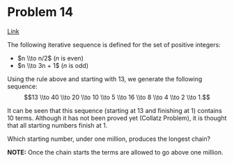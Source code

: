 # Problem 14

[Link](https://projecteuler.net/problem=14)

The following iterative sequence is defined for the set of positive integers:

*   $n \\to n/2$ ($n$ is even)
*   $n \\to 3n + 1$ ($n$ is odd)

Using the rule above and starting with $13$, we generate the following sequence: $$13 \\to 40 \\to 20 \\to 10 \\to 5 \\to 16 \\to 8 \\to 4 \\to 2 \\to 1.$$

It can be seen that this sequence (starting at $13$ and finishing at $1$) contains $10$ terms. Although it has not been proved yet (Collatz Problem), it is thought that all starting numbers finish at $1$.

Which starting number, under one million, produces the longest chain?

**NOTE:** Once the chain starts the terms are allowed to go above one million.